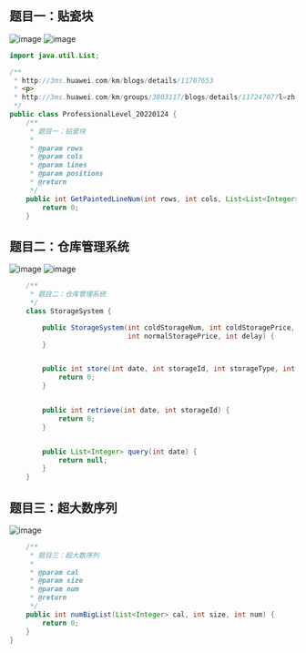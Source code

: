 ## 题目一：贴瓷块
![image](https://user-images.githubusercontent.com/45349601/172743293-9a902a19-4a55-4ffa-81c8-5a7973e7d404.png)
![image](https://user-images.githubusercontent.com/45349601/172743332-e5605670-69b9-4784-b5b7-cca32b24c25e.png)

```java
import java.util.List;

/**
 * http://3ms.huawei.com/km/blogs/details/11707653
 * <p>
 * http://3ms.huawei.com/km/groups/3803117/blogs/details/11724707?l=zh-cn
 */
public class ProfessionalLevel_20220124 {
    /**
     * 题目一：贴瓷块
     *
     * @param rows
     * @param cols
     * @param lines
     * @param positions
     * @return
     */
    public int GetPaintedLineNum(int rows, int cols, List<List<Integer>> lines, List<List<Integer>> positions) {
        return 0;
    }
```

## 题目二：仓库管理系统

![image](https://user-images.githubusercontent.com/45349601/172743921-1237da3b-ad35-4222-a413-e49102130f57.png)
![image](https://user-images.githubusercontent.com/45349601/172743981-53fed070-29b2-4bea-9442-622629514ee1.png)


```java
    /**
     * 题目二：仓库管理系统
     */
    class StorageSystem {

        public StorageSystem(int coldStorageNum, int coldStoragePrice, int normalStorageNum,
                             int normalStoragePrice, int delay) {
        }


        public int store(int date, int storageId, int storageType, int storageDays) {
            return 0;
        }


        public int retrieve(int date, int storageId) {
            return 0;
        }


        public List<Integer> query(int date) {
            return null;
        }
    }
```
## 题目三：超大数序列
![image](https://user-images.githubusercontent.com/45349601/172744225-6432c76d-d2f4-4194-b17d-bd69f2990398.png)

```java
    /**
     * 题目三：超大数序列
     *
     * @param cal
     * @param size
     * @param num
     * @return
     */
    public int numBigList(List<Integer> cal, int size, int num) {
        return 0;
    }
}

```


